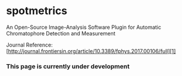 # spotmetrics
An Open-Source Image-Analysis Software Plugin for Automatic Chromatophore Detection and Measurement

Journal Reference: [http://journal.frontiersin.org/article/10.3389/fphys.2017.00106/full][1]

[1]: http://journal.frontiersin.org/article/10.3389/fphys.2017.00106/full

### This page is currently under development


